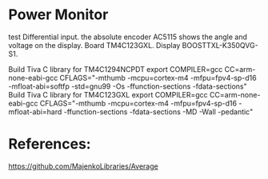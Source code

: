 # Power Monitor
test Differential input. the absolute encoder AC5115 shows the angle and voltage on the display. 
Board TM4C123GXL.
Display BOOSTTXL-K350QVG-S1.

Build Tiva C library for TM4C1294NCPDT
export COMPILER=gcc CC=arm-none-eabi-gcc CFLAGS="-mthumb -mcpu=cortex-m4 -mfpu=fpv4-sp-d16 -mfloat-abi=softfp -std=gnu99 -Os -ffunction-sections -fdata-sections"
Build Tiva C library for TM4C123GXL
export COMPILER=gcc CC=arm-none-eabi-gcc CFLAGS="-mthumb -mcpu=cortex-m4 -mfpu=fpv4-sp-d16 -mfloat-abi=hard -ffunction-sections -fdata-sections -MD -Wall -pedantic"

# References:
https://github.com/MajenkoLibraries/Average
